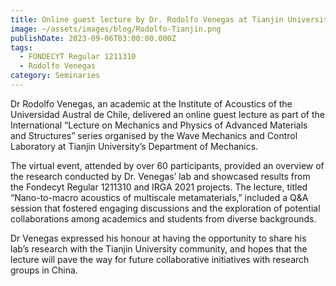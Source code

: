 ```yaml
---
title: Online guest lecture by Dr. Rodolfo Venegas at Tianjin University (China)
image: ~/assets/images/blog/Rodolfo-Tianjin.png
publishDate: 2023-09-06T03:00:00.000Z
tags:
  - FONDECYT Regular 1211310
  - Rodolfo Venegas
category: Seminaries
---
```


Dr Rodolfo Venegas, an academic at the Institute of Acoustics of the Universidad Austral de Chile, delivered an online guest lecture as part of the International “Lecture on Mechanics and Physics of Advanced Materials and Structures” series organised by the Wave Mechanics and Control Laboratory at Tianjin University’s Department of Mechanics.

The virtual event, attended by over 60 participants, provided an overview of the research conducted by Dr. Venegas’ lab and showcased results from the Fondecyt Regular 1211310 and IRGA 2021 projects. The lecture, titled “Nano-to-macro acoustics of multiscale metamaterials,” included a Q\&A session that fostered engaging discussions and the exploration of potential collaborations among academics and students from diverse backgrounds.

Dr Venegas expressed his honour at having the opportunity to share his lab’s research with the Tianjin University community, and  hopes that the lecture will pave the way for future collaborative initiatives with research groups in China.
